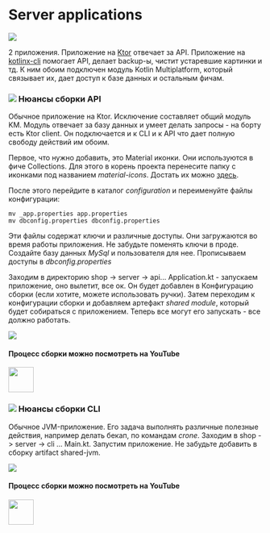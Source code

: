 Server applications
===

<p class="icons-main">
    <img src="/km-shop/images/ic_cli.png">
</p>

2 приложения.
Приложение на [Ktor](https://ktor.io/) отвечает за API.
Приложение на [kotlinx-cli](https://github.com/Kotlin/kotlinx-cli) помогает API, делает backup-ы, чистит устаревшие картинки и тд.
К ним обоим подключен модуль Kotlin Multiplatform, который связывает их, дает доступ к базе данных и остальным фичам.

### <a id='overview-api' href='#overview-api'><span class='icon-line'><img src="/km-shop/images/ic_cli.png"></span></a> Нюансы сборки API


Обычное приложение на Ktor. 
Исключение составляет общий модуль KM. 
Модуль отвечает за базу данных и умеет делать запросы - на борту есть Ktor client.
Он подключается и к CLI и к API что дает полную свободу действий им обоим.

Первое, что нужно добавить, это Material иконки. 
Они используются в фиче Collections.
Для этого в корень проекта перенесите папку с иконками под названием *material-icons*.
Достать их можно [здесь](https://github.com/material-icons/material-icons).

После этого перейдите в каталог *configuration* и переименуйте файлы конфигурации:

```shell title="Rename demo configuration"
mv _app.properties app.properties
mv dbconfig.properties dbconfig.properties
```

Эти файлы содержат ключи и различные доступы. Они загружаются во время работы приложения.
Не забудьте поменять ключи в проде.
Создайте базу данных *MySql* и пользователя для нее. 
Прописываем доступы в *dbconfig.properties*

Заходим в директорию shop -> server -> api... Application.kt - запускаем приложение, оно вылетит, все ок.
Он будет добавлен в Конфигурацию сборки (если хотите, можете использовать ручки).
Затем переходим к конфигурации сборки и добавляем артефакт *shared module*, который будет собираться с приложением.
Теперь все могут его запускать - все должно работать.

<div class="PrettyImage">
    <img src="/km-shop/images/overview/Screenshot_2022-12-30_at_05.05.55.png">
</div>

#### Процесс сборки можно посмотреть на YouTube

<a target="_blank" href="https://youtu.be/Nmne4W4ktH0">
    <img src="/km-shop/images/btn_youtube.gif" style="height: 50px;">
</a>

### <a id='overview-cli' href='#overview-cli'><span class='icon-line'><img src="/km-shop/images/ic_cli.png"></span></a> Нюансы сборки CLI

Обычное JVM-приложение. 
Его задача выполнять различные полезные действия, например делать бекап, по командам *crone*.
Заходим в shop -> server -> cli ... Main.kt. 
Запустим приложение.
Не забудьте добавить в сборку artifact shared-jvm.

<div class="PrettyImage">
    <img src="/km-shop/images/overview/Screenshot_2022-12-30_at_04.34.13.png">
</div>

#### Процесс сборки можно посмотреть на YouTube

<a target="_blank" href="https://youtu.be/Nmne4W4ktH0?t=894">
    <img src="/km-shop/images/btn_youtube.gif" style="height: 50px;">
</a>